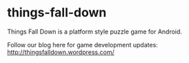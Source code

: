 things-fall-down
================

Things Fall Down is a platform style puzzle game for Android.

Follow our blog here for game development updates:
http://thingsfalldown.wordpress.com/
